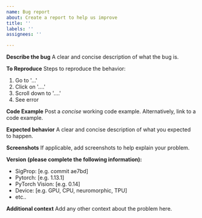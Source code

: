 ```yaml
---
name: Bug report
about: Create a report to help us improve
title: ''
labels: ''
assignees: ''

---
```


**Describe the bug**
A clear and concise description of what the bug is.

**To Reproduce**
Steps to reproduce the behavior:
1. Go to '...'
2. Click on '....'
3. Scroll down to '....'
4. See error

**Code Example**
Post a _concise_ working code example. Alternatively, link to a code example.

**Expected behavior**
A clear and concise description of what you expected to happen.

**Screenshots**
If applicable, add screenshots to help explain your problem.

**Version (please complete the following information):**
 - SigProp: [e.g. commit ae7bd]
 - Pytorch: [e.g. 1.13.1]
 - PyTorch Vision: [e.g. 0.14]
 - Device: [e.g. GPU, CPU, neuromorphic, TPU]
 - etc..

**Additional context**
Add any other context about the problem here.
